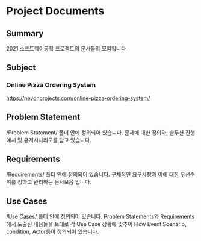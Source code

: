 # Project Documents
## Summary
2021 소프트웨어공학 프로젝트의 문서들의 모임입니다

## Subject
### Online Pizza Ordering System 
https://nevonprojects.com/online-pizza-ordering-system/

## Problem Statement
/Problem Statement/ 폴더 안에 정의되어 있습니다. 문제에 대한 정의와, 솔루션 진행 예시 및 유저시나리오를 담고 있습니다.

## Requirements
/Requirements/ 폴더 안에 정의되어 있습니다. 구체적인 요구사항과 이에 대한 우선순위를 정하고 관리하는 문서모음 입니다.

## Use Cases
/Use Cases/ 폴더 안에 정의되어 있습니다. Problem Statements와 Requirements 에서 도출된 내용들을 토대로 각 Use Case 상황에 맞추어 Flow Event Scenario, condition, Actor등이 정의되어 있습니다.